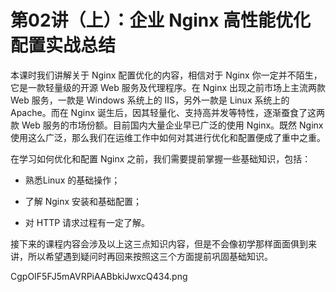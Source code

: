 
# 第02讲（上）：企业 Nginx 高性能优化配置实战总结
本课时我们讲解关于 Nginx 配置优化的内容，相信对于 Nginx 你一定并不陌生，它是一款轻量级的开源 Web 服务及代理程序。在 Nginx 出现之前市场上主流两款 Web 服务，一款是 Windows 系统上的 IIS，另外一款是 Linux 系统上的 Apache。而在 Nginx 诞生后，因其轻量化、支持高并发等特性，逐渐蚕食了这两款 Web 服务的市场份额。目前国内大量企业早已广泛的使用 Nginx。既然 Nginx 使用这么广泛，那么我们在运维工作中如何对其进行优化和配置便成了重中之重。

在学习如何优化和配置 Nginx 之前，我们需要提前掌握一些基础知识，包括：

* 熟悉Linux 的基础操作；

* 了解 Nginx 安装和基础配置；

* 对 HTTP 请求过程有一定了解。

接下来的课程内容会涉及以上这三点知识内容，但是不会像初学那样面面俱到来讲，所以希望遇到疑问时再回来按照这三个方面提前巩固基础知识。

CgpOIF5FJ5mAVRPiAABbkiJwxcQ434.png